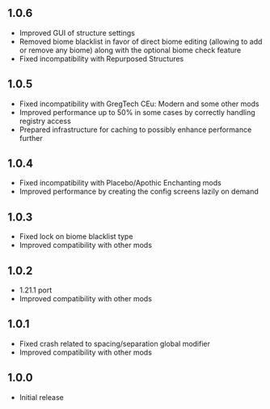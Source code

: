 ## 1.0.6

- Improved GUI of structure settings
- Removed biome blacklist in favor of direct biome editing (allowing to add or remove any biome) along with the optional biome check feature
- Fixed incompatibility with Repurposed Structures

## 1.0.5

- Fixed incompatibility with GregTech CEu: Modern and some other mods
- Improved performance up to 50% in some cases by correctly handling registry access
- Prepared infrastructure for caching to possibly enhance performance further

## 1.0.4

- Fixed incompatibility with Placebo/Apothic Enchanting mods
- Improved performance by creating the config screens lazily on demand

## 1.0.3

- Fixed lock on biome blacklist type
- Improved compatibility with other mods

## 1.0.2

- 1.21.1 port
- Improved compatibility with other mods

## 1.0.1

- Fixed crash related to spacing/separation global modifier
- Improved compatibility with other mods

## 1.0.0

- Initial release